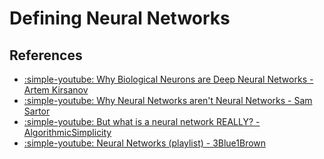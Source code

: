 # Defining Neural Networks

## References
- [:simple-youtube: Why Biological Neurons are Deep Neural Networks - Artem Kirsanov]()
- [:simple-youtube: Why Neural Networks aren't Neural Networks - Sam Sartor]()
- [:simple-youtube: But what is a neural network REALLY? - AlgorithmicSimplicity]()
- [:simple-youtube: Neural Networks (playlist) - 3Blue1Brown]()

